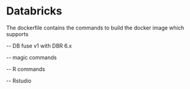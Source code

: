 # Databricks

The dockerfile contains the commands to build the docker image which supports

--  DB fuse v1 with DBR 6.x

--  magic commands

--  R commands

--  Rstudio
